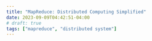 ```yaml
---
title: "MapReduce: Distributed Computing Simplified"
date: 2023-09-09T04:42:51-04:00
# draft: true
tags: ["mapreduce", "distributed system"]
---
```

